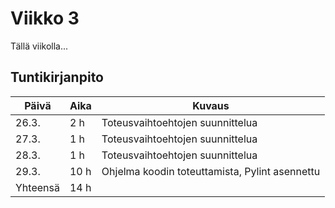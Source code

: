 # Viikko 3

Tällä viikolla...

## Tuntikirjanpito

| Päivä | Aika | Kuvaus |
| ----- | ------------- | ------ |
| 26.3.  | 2 h            | Toteusvaihtoehtojen suunnittelua |
| 27.3.  | 1 h            | Toteusvaihtoehtojen suunnittelua |
| 28.3.  | 1 h            | Toteusvaihtoehtojen suunnittelua |
| 29.3.  | 10 h            | Ohjelma koodin toteuttamista, Pylint asennettu |
| Yhteensä | 14 h         |        |
